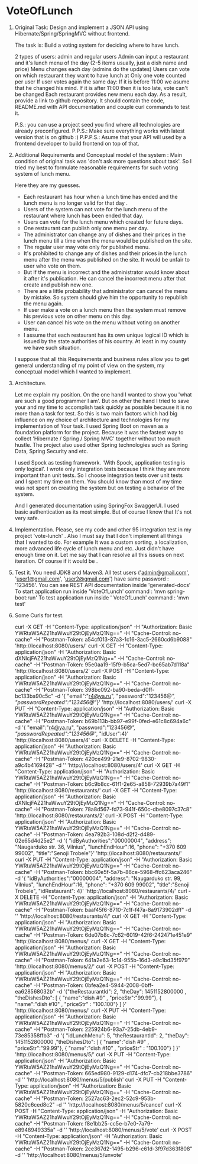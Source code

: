 # VoteOfLunch
1)  Original Task:
	Design and implement a JSON API using Hibernate/Spring/SpringMVC without frontend.

	The task is:
	Build a voting system for deciding where to have lunch.

	2 types of users: admin and regular users
	Admin can input a restaurant and it's lunch menu of the day (2-5 items usually, just a dish name and price)
	Menu changes each day (admins do the updates)
	Users can vote on which restaurant they want to have lunch at
	Only one vote counted per user
	If user votes again the same day:
	If it is before 11:00 we asume that he changed his mind.
	If it is after 11:00 then it is too late, vote can't be changed
	Each restaurant provides new menu each day.
	As a result, provide a link to github repository. It should contain the code, README.md 
	with API documentation and couple curl commands to test it.

	P.S.: you can use a project seed you find where all technologies are already preconfigured.
	P.P.S.: Make sure everything works with latest version that is on github :)
	P.P.P.S.: Asume that your API will used by a frontend developer to build frontend on top of that.

2)  Additional Requirements and Conceptual model of the system :
	Main condition of original task was 'don't ask more questions about task'. 
	So I tried my best to formulate reasonable requirements for such voting system of lunch menu.

	Here they are my guesses.
	- Each restaurant has hour when a lunch time has ended  and the lunch menu is no longer valid for that day .
	- Users of the system can not vote for the lunch menu of the restaurant where lunch has been ended that day.
	- Users can vote for the lunch menu which created for  future days.
	- One restaurant can publish only one menu per day.
	- The administrator can change any of dishes and their prices in the lunch menu till a time 
		when the menu would be published on the site.
	- The regular user may  vote only for published menu.
	- It's prohibited to change any of dishes and their prices in the lunch menu after the menu was published on the site. 
	  It would be unfair to user who vote on them.
	- But If the menu is incorrect and the administrator would know about it after it's publication. 
	  He can cancel the incorrect menu after that create and publish new one.
	- There are a little probability that administrator can cancel the menu by mistake. 
	  So system should give him the opportunity to republish the menu again.
	- If user make a vote on a lunch menu then the system must remove his previous vote on other menu on this day. 
	- User can cancel his vote on the menu without voting on another menu.
	- I assume that each restaurant has its own unique logical ID which is issued by the state authorities of his country.
	  At least in my county we have such situation.
	  
	I suppose that all this Requirements and business rules allow you to get general understanding 
	 of my point of view on the system, my conceptual model  which I wanted to implement.

3)  Architecture. 

	Let me explain my position. On the one hand I wanted to show you 'what are such a good programmer I am'.
	But on other the hand I tried to save your and my time to accomplish task quickly as possible 
	because it is no more than a task for test.
	So this is two main factors which had big influence on my choice of architecture 
	and technologies for my implementation of Your task.
	I used Spring Boot on maven as a foundation platform for the project.
	Because it was the fastest way to collect 'Hibernate / Spring / Spring MVC' together without too much hustle. 
	The project also used other Spring technologies such as Spring Data, Spring Security and etc.

	I used Spock as testing framework. 'With Spock, application testing is only logical'. 
	I wrote only integration tests because I think they are more important than unit tests. 
	So I choose integration tests over unit tests and I spent my time on them. 
	You should know than most of my time was not spent on creating the system but on testing a behavior of the system.

	And I generated documentation using SpringFox SwaggerUI.
	I used basic authentication as its most simple. But of course I know that It's not very safe.

4) Implementation.
	Please, see my code and other 95 integration test in my project 'vote-lunch' .
	Also I must say that I don't implement all things that I wanted to do. 
	For example It was a custom sorting, a localization, more advanced life cycle of lunch menu and etc. 
	Just didn't have enough time on it. 
	Let me say that I can resolve all this issues on next iteration. Of course if it would be .

5) Test it.
	You need JDK8 and Maven3.
	All test users ('admin@gmail.com', 'user1@gmail.com', 'user2@gmail.com') have same password : '123456'.
	You can see REST API documentation inside 'generated-docs'
	To start application run inside 'VoteOfLunch' command : 'mvn spring-boot:run' 
	To test application run inside ' VoteOfLunch' command : 'mvn test'

6) Some Curls for test.

  
	curl -X GET -H "Content-Type: application/json" -H "Authorization: Basic YWRtaW5AZ21haWwuY29tOjEyMzQ1Ng==" -H "Cache-Control: no-cache" -H "Postman-Token: a54cf013-87a3-1c16-3ac5-2660cd6b9088" 'http://localhost:8080/users/' 
	curl -X GET -H "Content-Type: application/json" -H "Authorization: Basic dXNlcjFAZ21haWwuY29tOjEyMzQ1Ng==" -H "Cache-Control: no-cache" -H "Postman-Token: 95e0aa19-15f9-b5ca-5ed7-bc65ab7d118a" 'http://localhost:8080/users/2'
	curl -X POST -H "Content-Type: application/json" -H "Authorization: Basic YWRtaW5AZ21haWwuY29tOjEyMzQ1Ng==" -H "Cache-Control: no-cache" -H "Postman-Token: 398bc092-ba90-beda-d0ff-bc133ba90c5c" -d '{ "email":"r4@ya.ru", "password":"123456@_", "passwordRepeated":"123456@_"}' 'http://localhost:8080/users/'
	curl -X PUT -H "Content-Type: application/json" -H "Authorization: Basic YWRtaW5AZ21haWwuY29tOjEyMzQ1Ng==" -H "Cache-Control: no-cache" -H "Postman-Token: b69b113b-bb97-e99f-0fed-e61c8c694a6c" -d '{ "email":"r4@ya.ru", "password":"123456@_", "passwordRepeated":"123456@_", "idUser":4}' 'http://localhost:8080/users/4'
	curl -X DELETE -H "Content-Type: application/json" -H "Authorization: Basic YWRtaW5AZ21haWwuY29tOjEyMzQ1Ng==" -H "Cache-Control: no-cache" -H "Postman-Token: 420ce499-21e9-8702-9830-a9c4b4169428" -d '' 'http://localhost:8080/users/4'
	curl -X GET -H "Content-Type: application/json" -H "Authorization: Basic YWRtaW5AZ21haWwuY29tOjEyMzQ1Ng==" -H "Cache-Control: no-cache" -H "Postman-Token: b6c9b8cc-61f1-2e65-a858-72939b7a49f1" 'http://localhost:8080/restaurants/'
	curl -X GET -H "Content-Type: application/json" -H "Authorization: Basic dXNlcjFAZ21haWwuY29tOjEyMzQ1Ng==" -H "Cache-Control: no-cache" -H "Postman-Token: 78a8d567-fd73-941f-650c-dbe8097c37c8" 'http://localhost:8080/restaurants/2'
	curl -X POST -H "Content-Type: application/json" -H "Authorization: Basic YWRtaW5AZ21haWwuY29tOjEyMzQ1Ng==" -H "Cache-Control: no-cache" -H "Postman-Token: 4ea792b3-108d-d2f2-d489-02e65d4d25e2" -d '{ "idByAuthorities":"00000004", "address": "Naugarduko str. 36, Vilnius", "lunchEndHour":16, "phone": "+370 609 99002", "title":"Senoji Trobele"}' 'http://localhost:8080/restaurants/'
	curl -X PUT -H "Content-Type: application/json" -H "Authorization: Basic YWRtaW5AZ21haWwuY29tOjEyMzQ1Ng==" -H "Cache-Control: no-cache" -H "Postman-Token: bbc60e5f-5a7b-86ce-5968-ffc623aca246" -d '{ "idByAuthorities":"00000004", "address": "Naugarduko str. 99, Vilnius", "lunchEndHour":16, "phone": "+370 609 99002", "title":"Senoji Trobele", "idRestaurant": 4}' 'http://localhost:8080/restaurants/4/'
	curl -X DELETE -H "Content-Type: application/json" -H "Authorization: Basic YWRtaW5AZ21haWwuY29tOjEyMzQ1Ng==" -H "Cache-Control: no-cache" -H "Postman-Token: baaf45f6-8710-7c1f-f47a-8a9173902dff" -d '' 'http://localhost:8080/restaurants/4/'
	curl -X GET -H "Content-Type: application/json" -H "Authorization: Basic YWRtaW5AZ21haWwuY29tOjEyMzQ1Ng==" -H "Cache-Control: no-cache" -H "Postman-Token: 6de07b8c-7c62-6019-42f6-242471e451e9" 'http://localhost:8080/menus/'
	curl -X GET -H "Content-Type: application/json" -H "Authorization: Basic YWRtaW5AZ21haWwuY29tOjEyMzQ1Ng==" -H "Cache-Control: no-cache" -H "Postman-Token: 641a2e63-1c14-955b-16d3-a9c1bd35f979" 'http://localhost:8080/menus/2/'
	curl -X POST -H "Content-Type: application/json" -H "Authorization: Basic YWRtaW5AZ21haWwuY29tOjEyMzQ1Ng==" -H "Cache-Control: no-cache" -H "Postman-Token: 0bfea2e4-5944-2008-0bff-ea628568032b" -d '{"theRestaurantId": 2, "theDay": 1451152800000 ,                                    "theDishesDto": [ { "name":"dish #9" , "priceStr":"99.99"}, { "name":"dish #10" , "priceStr" : "100.100"} ]  }' 'http://localhost:8080/menus/'
	curl -X PUT -H "Content-Type: application/json" -H "Authorization: Basic YWRtaW5AZ21haWwuY29tOjEyMzQ1Ng==" -H "Cache-Control: no-cache" -H "Postman-Token: 225924b6-93a7-25db-4eb9-73e85358ffb3" -d '{ "idLunchMenu": 5, "theRestaurantId": 2, "theDay": 1451152800000 ,"theDishesDto": [ { "name":"dish #9" , "priceStr":"99.99"}, { "name":"dish #10" , "priceStr" : "100.100"} ]  }' 'http://localhost:8080/menus/5/'
	curl -X PUT -H "Content-Type: application/json" -H "Authorization: Basic YWRtaW5AZ21haWwuY29tOjEyMzQ1Ng==" -H "Cache-Control: no-cache" -H "Postman-Token: 665ed980-9129-d174-dfc7-cb218bbe3786" -d '' 'http://localhost:8080/menus/5/publish'
	curl -X PUT -H "Content-Type: application/json" -H "Authorization: Basic YWRtaW5AZ21haWwuY29tOjEyMzQ1Ng==" -H "Cache-Control: no-cache" -H "Postman-Token: 2527ac63-2ec2-52c9-953b-5820c6ced8c2" -d '' 'http://localhost:8080/menus/5/cancel'
	curl -X POST -H "Content-Type: application/json" -H "Authorization: Basic YWRtaW5AZ21haWwuY29tOjEyMzQ1Ng==" -H "Cache-Control: no-cache" -H "Postman-Token: f8e1bb25-cc5e-b7e0-7a79-e8948949335a" -d '' 'http://localhost:8080/menus/5/vote'
	curl -X POST -H "Content-Type: application/json" -H "Authorization: Basic YWRtaW5AZ21haWwuY29tOjEyMzQ1Ng==" -H "Cache-Control: no-cache" -H "Postman-Token: 2ce367d2-1495-b296-c61d-3f97d363f808" -d '' 'http://localhost:8080/menus/5/unvote'
	
	